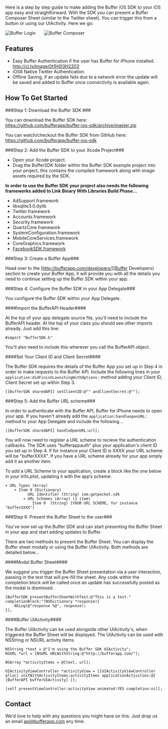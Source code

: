 Here is a step by step guide to make adding the Buffer iOS SDK to your iOS app easy and straightforward. With the SDK you can present a Buffer Composer Sheet (similar to the Twitter sheet). You can trigger this from a button or using our UIActivity. Here we go:

![Buffer Login](http://cl.ly/image/0j0l0q2T1D3W/buffer2.jpg "Buffer Login")
&nbsp;&nbsp;&nbsp;&nbsp;&nbsp;
![Buffer Composer](http://cl.ly/image/1k3X3z3O1n27/buffer1.jpg "Buffer Composer")

## Features

* Easy Buffer Authentication if the user has Buffer for iPhone installed. http://cl.ly/image/0t1H0l3H2203
* iOS6 Native Twitter Authentication.  
* Offline Saving, if an update fails due to a network error the update will be saved and added to Buffer once connectivity is available again.


## How To Get Started

###Step 1: Download the Buffer SDK ###

You can download the Buffer SDK here: https://github.com/bufferapp/buffer-ios-sdk/archive/master.zip

You can watch/checkout the Buffer SDK from GitHub here: https://github.com/bufferapp/buffer-ios-sdk

###Step 2: Add the Buffer SDK to your Xcode Project###

- Open your Xcode project.
- Drag the BufferSDK folder within the Buffer SDK example project into your project, this contains the compiled framework along with image assets required by the SDK.

**In order to use the Buffer SDK your project also needs the following frameworks added to Link Binary With Libraries Build Phase...**
- AdSupport.framework
- libsqlite3.0.dylib
- Twitter.framework
- Accounts.framework
- Security.framework
- QuartzCore.framework
- SystemConfiguration.framework
- MobileCoreServices.framework
- CoreGraphics.framework
- [FacebookSDK.framework](https://github.com/facebook/facebook-ios-sdk)


###Step 3: Create a Buffer App###

Head over to the [http://bufferapp.com/developers/](Buffer Developers) section to create your Buffer App, it will provide you with all the details you need to continue setting up the Buffer SDK within your app.


###Step 4: Configure the Buffer SDK in your App Delegate###

You configure the Buffer SDK within your App Delegate.

####Import the BufferAPI Header####

At the top of your app delegate source file, you'll need to include the BufferAPI header. At the top of your class you should see other imports already. Just add this line:

	#import "BufferSDK.h"
   
You'll also need to include this wherever you call the BufferAPI object.

####Set Your Client ID and Client Secret####

The Buffer SDK requires the details of the Buffer App you set up in Step 4 in order to make requests to the Buffer API. Include the following lines in your `application:didFinishLaunchingWithOptions:` method adding your Client ID, Client Secret set up within Step 3.

    [[BufferSDK sharedAPI] setClientID:@"" andClientSecret:@""];


###Step 5: Add the Buffer URL scheme###

In order to authenticate with the Buffer API, Buffer for iPhone needs to open your app. If you haven't already add the `application:handleopenURL:` method to your App Delegate and include the following...

    [[BufferSDK sharedAPI] handleOpenURL:url];
    
You will now need to register a URL scheme to recieve the authentication callbacks. The SDK uses "bufferappauth" plus your application's client ID you set up in Step 4. If for instance your Client ID is XXXX your URL scheme will be "bufferXXXX". If you have a URL scheme already for your app simply add it as another item.
    
To add a URL Scheme to your application, create a block like the one below in your Info.plist, updating it with the app’s scheme:

	▾ URL Types (Array)
		▾ Item 0 (Dictionary)
			  URL Identifier (String) com.getpocket.sdk
			▾ URL Schemes (Array) (1 item)
				Item 0	(String) [YOUR URL SCHEME, for instance "bufferXXXX"]


###Step 6: Present the Buffer Sheet to the user###

You've now set up the Buffer SDK and can start presenting the Buffer Sheet in your app and start adding updates to Buffer.

There are two methods to present the Buffer Sheet. You can display the Buffer sheet modally or using the Buffer UIActivity. Both methods are detailed below...

####Modal Buffer Sheet####

We suggest you trigger the Buffer Sheet presentation via a user interaction, passing in the text that will pre-fill the sheet. Any code within the completion block will be called once an update has successfully posted as the modal is dismissed. 

    [BufferSDK presentBufferSheetWithText:@"This is a test." completionBlock:^(NSDictionary *response){
        NSLog(@"response %@", response);
    }];


####Buffer UIActivity####

The Buffer UIActivity can be used alongside other UIActivity's, when triggered the Buffer Sheet will be displayed. The UIActivity can be used with NSString or NSURL activity items.

    NSString *text = @"I'm using the Buffer SDK UIActivity";
    NSURL *url = [NSURL URLWithString:@"http://bufferapp.com/"];
    
    NSArray *activityItems = @[text, url];
    
    UIActivityViewController *activityView = [[UIActivityViewController alloc] initWithActivityItems:activityItems applicationActivities:@[ [BufferAPI bufferUIActivity] ]];

    [self presentViewController:activityView animated:YES completion:nil];
    

## Contact

We'd love to help with any questions you might have on this. Just drop us an email [api@bufferapp.com](mailto:api@bufferapp.com) any time.
